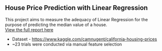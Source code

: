 ## House Price Prediction with Linear Regression

This project aims to measure the adequacy of Linear Regression for the purpose of predicting the median value of a house.      
[View the full report here](https://github.com/marymathews/house-price-prediction/blob/main/Report.pdf)

* Dataset - https://www.kaggle.com/camnugent/california-housing-prices
* ~23 trials were conducted via manual feature selection 
